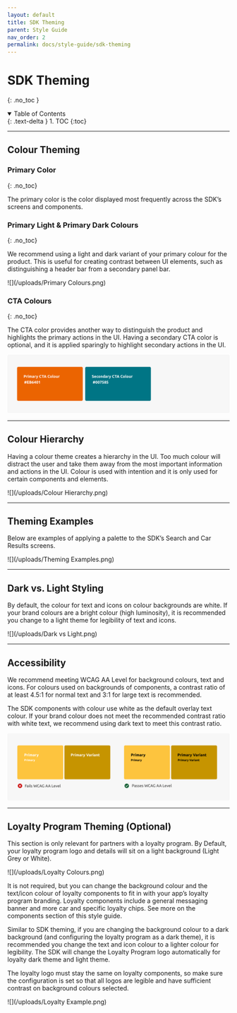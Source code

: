 ```yaml
---
layout: default
title: SDK Theming
parent: Style Guide
nav_order: 2
permalink: docs/style-guide/sdk-theming
---
```


# SDK Theming
{: .no_toc }

<details open markdown="block">
  <summary>
    Table of Contents
  </summary>
  {: .text-delta }
1. TOC
{:toc}
</details>

---

## Colour Theming

### Primary Color
{: .no_toc}

The primary color is the color displayed most frequently across the SDK’s screens and components. 

### Primary Light & Primary Dark Colours
{: .no_toc}

We recommend using a light and dark variant of your primary colour for the product. This is useful for creating contrast between UI elements, such as distinguishing a header bar from a secondary panel bar.

![](/uploads/Primary Colours.png)

### CTA Colours
{: .no_toc}

The CTA color provides another way to distinguish the product and highlights the primary actions in the UI. Having a secondary CTA color is optional, and it is applied sparingly to highlight secondary actions in the UI.

![](/uploads/CTA.png)

---

## Colour Hierarchy
Having a colour theme creates a hierarchy in the UI. Too much colour will distract the user and take them away from the most important information and actions in the UI. Colour is used with intention and it is only used for certain components and elements.  

![](/uploads/Colour Hierarchy.png)

---

## Theming Examples

Below are examples of applying a palette to the SDK’s Search and Car Results screens.

![](/uploads/Theming Examples.png)

---

## Dark vs. Light Styling

By default, the colour for text and icons on colour backgrounds are white. If your brand colours are a bright colour (high luminosity), it is recommended you change to a light theme for legibility of text and icons.

![](/uploads/Dark vs Light.png)

---

## Accessibility

We recommend meeting WCAG AA Level for background colours, text and icons. For colours used on backgrounds of components, a contrast ratio of at least 4.5:1 for normal text and 3:1 for large text is recommended.

The SDK components with colour use white as the default overlay text colour. If your brand colour does not meet the recommended contrast ratio with white text, we recommend using dark text to meet this contrast ratio.

![](/uploads/Accessibility.png)

---

## Loyalty Program Theming (Optional)

This section is only relevant for partners with a loyalty program. By Default, your loyalty program logo and details will sit on a light background (Light Grey or White).  

![](/uploads/Loyalty Colours.png)

It is not required, but you can change the background colour and the text/icon colour of loyalty components to fit in with your app’s loyalty program branding. Loyalty components include a general messaging banner and more car and specific loyalty chips. See more on the components section of this style guide.

Similar to SDK theming, if you are changing the background colour to a dark background (and configuring the loyalty program as a dark theme), it is recommended you change the text and icon colour to a lighter colour for legibility. The SDK will change the Loyalty Program logo automatically for loyalty dark theme and light theme. 

The loyalty logo must stay the same on loyalty components, so make sure the configuration is set so that all logos are legible and have sufficient contrast on background colours selected.

![](/uploads/Loyalty Example.png)
